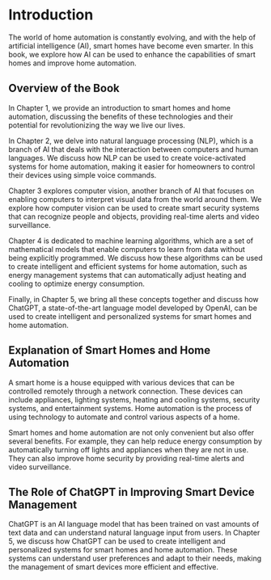 Introduction
============

The world of home automation is constantly evolving, and with the help of artificial intelligence (AI), smart homes have become even smarter. In this book, we explore how AI can be used to enhance the capabilities of smart homes and improve home automation.

Overview of the Book
--------------------

In Chapter 1, we provide an introduction to smart homes and home automation, discussing the benefits of these technologies and their potential for revolutionizing the way we live our lives.

In Chapter 2, we delve into natural language processing (NLP), which is a branch of AI that deals with the interaction between computers and human languages. We discuss how NLP can be used to create voice-activated systems for home automation, making it easier for homeowners to control their devices using simple voice commands.

Chapter 3 explores computer vision, another branch of AI that focuses on enabling computers to interpret visual data from the world around them. We explore how computer vision can be used to create smart security systems that can recognize people and objects, providing real-time alerts and video surveillance.

Chapter 4 is dedicated to machine learning algorithms, which are a set of mathematical models that enable computers to learn from data without being explicitly programmed. We discuss how these algorithms can be used to create intelligent and efficient systems for home automation, such as energy management systems that can automatically adjust heating and cooling to optimize energy consumption.

Finally, in Chapter 5, we bring all these concepts together and discuss how ChatGPT, a state-of-the-art language model developed by OpenAI, can be used to create intelligent and personalized systems for smart homes and home automation.

Explanation of Smart Homes and Home Automation
----------------------------------------------

A smart home is a house equipped with various devices that can be controlled remotely through a network connection. These devices can include appliances, lighting systems, heating and cooling systems, security systems, and entertainment systems. Home automation is the process of using technology to automate and control various aspects of a home.

Smart homes and home automation are not only convenient but also offer several benefits. For example, they can help reduce energy consumption by automatically turning off lights and appliances when they are not in use. They can also improve home security by providing real-time alerts and video surveillance.

The Role of ChatGPT in Improving Smart Device Management
--------------------------------------------------------

ChatGPT is an AI language model that has been trained on vast amounts of text data and can understand natural language input from users. In Chapter 5, we discuss how ChatGPT can be used to create intelligent and personalized systems for smart homes and home automation. These systems can understand user preferences and adapt to their needs, making the management of smart devices more efficient and effective.
